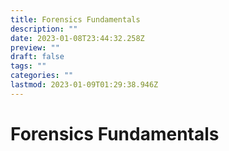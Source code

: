 ```yaml
---
title: Forensics Fundamentals
description: ""
date: 2023-01-08T23:44:32.258Z
preview: ""
draft: false
tags: ""
categories: ""
lastmod: 2023-01-09T01:29:38.946Z
---
```


# Forensics Fundamentals
